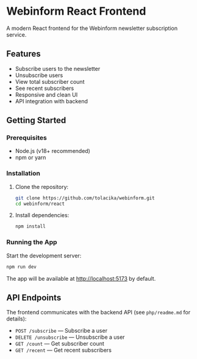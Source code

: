 # Webinform React Frontend

A modern React frontend for the Webinform newsletter subscription service.

## Features
- Subscribe users to the newsletter
- Unsubscribe users
- View total subscriber count
- See recent subscribers
- Responsive and clean UI
- API integration with backend

## Getting Started

### Prerequisites
- Node.js (v18+ recommended)
- npm or yarn

### Installation
1. Clone the repository:
   ```bash
   git clone https://github.com/tolacika/webinform.git
   cd webinform/react
   ```
2. Install dependencies:
   ```bash
   npm install
   ```

### Running the App
Start the development server:
```bash
npm run dev
```
The app will be available at [http://localhost:5173](http://localhost:5173) by default.


## API Endpoints
The frontend communicates with the backend API (see `php/readme.md` for details):
- `POST /subscribe` — Subscribe a user
- `DELETE /unsubscribe` — Unsubscribe a user
- `GET /count` — Get subscriber count
- `GET /recent` — Get recent subscribers
